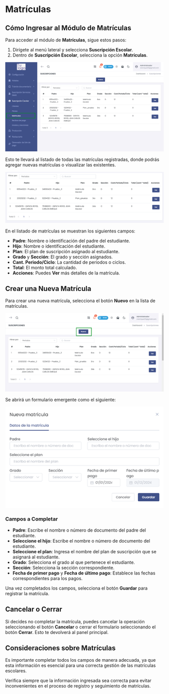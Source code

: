 # Matrículas

## Cómo Ingresar al Módulo de Matrículas

Para acceder al módulo de **Matrículas**, sigue estos pasos:
1. Dirígete al menú lateral y selecciona **Suscripción Escolar**.
2. Dentro de **Suscripción Escolar**, selecciona la opción **Matrículas**.

![Acceso_Matricula](img/Acceso_Matricula.jpg)

Esto te llevará al listado de todas las matrículas registradas, donde podrás agregar nuevas matrículas o visualizar las existentes.

![Listado de Matrículas](img/Listado_Matriculas.jpg)

En el listado de matrículas se muestran los siguientes campos:
- **Padre**: Nombre o identificación del padre del estudiante.
- **Hijo**: Nombre o identificación del estudiante.
- **Plan**: El plan de suscripción asignado al estudiante.
- **Grado** y **Sección**: El grado y sección asignados.
- **Cant. Periodo/Ciclo**: La cantidad de periodos o ciclos.
- **Total**: El monto total calculado.
- **Acciones**: Puedes **Ver** más detalles de la matrícula.

## Crear una Nueva Matrícula

Para crear una nueva matrícula, selecciona el botón **Nuevo** en la lista de matrículas. 

![Nueva Matrícula](img/Nueva_Matricula.jpg)

Se abrirá un formulario emergente como el siguiente:

![Formulario Nueva Matrícula](img/Formulario_Nueva_Matricula.jpg)

### Campos a Completar

- **Padre**: Escribe el nombre o número de documento del padre del estudiante.
- **Seleccione el hijo**: Escribe el nombre o número de documento del estudiante.
- **Seleccione el plan**: Ingresa el nombre del plan de suscripción que se asignará al estudiante.
- **Grado**: Selecciona el grado al que pertenece el estudiante.
- **Sección**: Selecciona la sección correspondiente.
- **Fecha de primer pago** y **Fecha de último pago**: Establece las fechas correspondientes para los pagos.

Una vez completados los campos, selecciona el botón **Guardar** para registrar la matrícula.

## Cancelar o Cerrar
Si decides no completar la matrícula, puedes cancelar la operación seleccionando el botón **Cancelar** o cerrar el formulario seleccionando el botón **Cerrar**. Esto te devolverá al panel principal.

## Consideraciones sobre Matrículas
Es importante completar todos los campos de manera adecuada, ya que esta información es esencial para una correcta gestión de las matrículas escolares.

Verifica siempre que la información ingresada sea correcta para evitar inconvenientes en el proceso de registro y seguimiento de matrículas.

